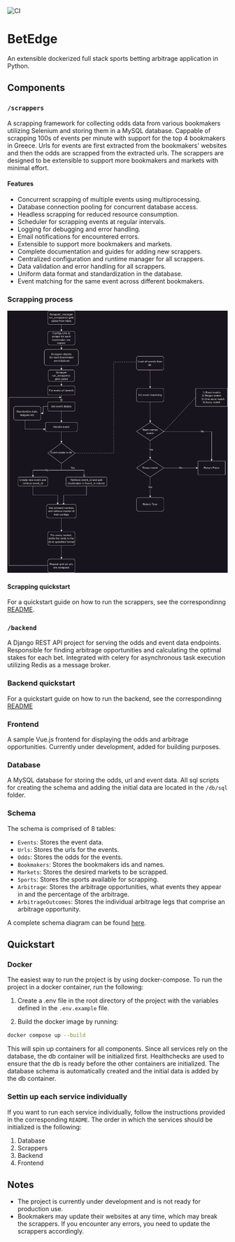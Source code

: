 ![CI](https://github.com/nickkatsios/BetEdge/actions/workflows/build_and_test_scrappers.yml/badge.svg)

# BetEdge
An extensible dockerized full stack sports betting arbitrage application in Python.

## Components

### ```/scrappers```
A scrapping framework for collecting odds data from various bookmakers utilizing Selenium and storing them in a MySQL database. Cappable of scrapping 100s of events per minute with support for the top 4 bookmakers in Greece. Urls for events are first extracted from the bookmakers' websites and then the odds are scrapped from the extracted urls. The scrappers are designed to be extensible to support more bookmakers and markets with minimal effort.

#### Features
- Concurrent scrapping of multiple events using multiprocessing.
- Database connection pooling for concurrent database access.
- Headless scrapping for reduced resource consumption.
- Scheduler for scrapping events at regular intervals.
- Logging for debugging and error handling.
- Email notifications for encountered errors.
- Extensible to support more bookmakers and markets.
- Complete documentation and guides for adding new scrappers.
- Centralized configuration and runtime manager for all scrappers.
- Data validation and error handling for all scrappers.
- Uniform data format and standardization in the database. 
- Event matching for the same event across different bookmakers.

### Scrapping process

![scrapping process](diagrams/scrapping_process.png)

#### Scrapping quickstart
For a quickstart guide on how to run the scrappers, see the correspondinng [README](scrappers/README.md).

### ```/backend```
A Django REST API project for serving the odds and event data endpoints. Responsible for finding arbitrage opportunities and calculating the optimal stakes for each bet. Integrated with celery for asynchronous task execution utilizing Redis as a message broker. 

### Backend quickstart
For a quickstart guide on how to run the backend, see the correspondinng [README](backend/README.md)

### Frontend
A sample Vue.js frontend for displaying the odds and arbitrage opportunities. Currently under development, added for building purposes.

### Database
A MySQL database for storing the odds, url and event data. All sql scripts for creating the schema and adding the initial data are located in the ```/db/sql``` folder.

### Schema
The schema is comprised of 8 tables:
- ```Events```: Stores the event data.
- ```Urls```: Stores the urls for the events.
- ```Odds```: Stores the odds for the events.
- ```Bookmakers```: Stores the bookmakers ids and names.
- ```Markets```: Stores the desired markets to be scrapped.
- ```Sports```: Stores the sports available for scrapping.
- ```Arbitrage```: Stores the arbitrage opportunities, what events they appear in and the percentage of the arbitrage.
- ```ArbitrageOutcomes```: Stores the individual arbitrage legs that comprise an arbitrage opportunity. 

A complete schema diagram can be found [here](diagrams/EER10.pdf).

## Quickstart

### Docker
The easiest way to run the project is by using docker-compose. To run the project in a docker container, run the following:

1. Create a .env file in the root directory of the project with the variables defined in the ```.env.example``` file.

2. Build the docker image by running:
```bash
docker compose up --build
```
This will spin up containers for all components. Since all services rely on the database, the db container will be initialized first. Healthchecks are used to ensure that the db is ready before the other containers are initialized. The database schema is automatically created and the initial data is added by the db container.

### Settin up each service individually
If you want to run each service individually, follow the instructions provided in the corresponding ```README```.
The order in which the services should be initialized is the following:
1. Database
2. Scrappers
3. Backend
4. Frontend

## Notes
- The project is currently under development and is not ready for production use.
- Bookmakers may update their websites at any time, which may break the scrappers. If you encounter any errors, you need to update the scrappers accordingly.
